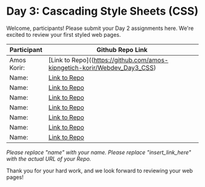 # Day 3: Cascading Style Sheets (CSS)

Welcome, participants! Please submit your Day 2 assignments here. We're excited to review your first styled web pages.

| Participant | Github Repo Link                 |
| ----------- | -------------------------------- |
| Amos Korir:       | [Link to Repo]((https://github.com/amos-kipngetich-korir/Webdev_Day3_CSS) |
| Name:       | [Link to Repo](insert_link_here) |
| Name:       | [Link to Repo](insert_link_here) |
| Name:       | [Link to Repo](insert_link_here) |
| Name:       | [Link to Repo](insert_link_here) |
| Name:       | [Link to Repo](insert_link_here) |
| Name:       | [Link to Repo](insert_link_here) |
| Name:       | [Link to Repo](insert_link_here) |

_Please replace "name" with your name._
_Please replace "insert_link_here" with the actual URL of your Repo._

Thank you for your hard work, and we look forward to reviewing your web pages!
